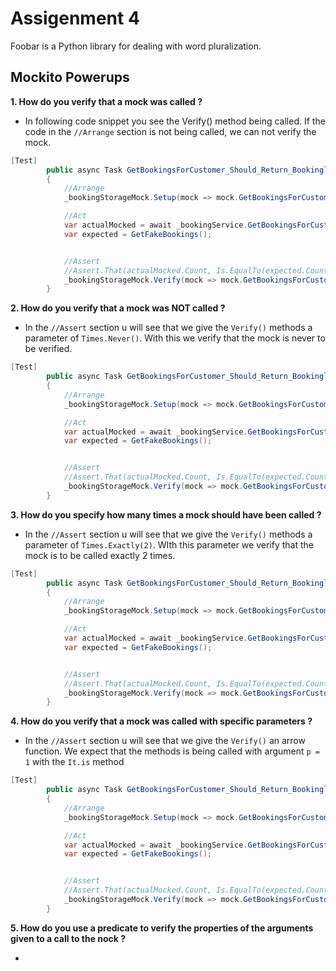# Assigenment 4

Foobar is a Python library for dealing with word pluralization.

## Mockito Powerups

**1. How do you verify that a mock was called ?**
* In following code snippet you see the Verify() method being called. If the code in the ```//Arrange``` section is not being called, we can not verify the mock.
 
```csharp 
[Test]
        public async Task GetBookingsForCustomer_Should_Return_Bookinglist()
        {
            //Arrange
            _bookingStorageMock.Setup(mock => mock.GetBookingsForCustomerId(1)).ReturnsAsync(GetFakeBookings());

            //Act
            var actualMocked = await _bookingService.GetBookingsForCustomerId(1);
            var expected = GetFakeBookings();


            //Assert
            //Assert.That(actualMocked.Count, Is.EqualTo(expected.Count));
            _bookingStorageMock.Verify(mock => mock.GetBookingsForCustomerId(1));
        }
```
**2. How do you verify that a mock was NOT called ?**

* In the ```//Assert``` section u will see that we give the ```Verify()``` methods a parameter of ```Times.Never()```. 
With this we verify that the mock is never to be verified.

```csharp 
[Test]
        public async Task GetBookingsForCustomer_Should_Return_Bookinglist()
        {
            //Arrange
            _bookingStorageMock.Setup(mock => mock.GetBookingsForCustomerId(1)).ReturnsAsync(GetFakeBookings());

            //Act
            var actualMocked = await _bookingService.GetBookingsForCustomerId(1);
            var expected = GetFakeBookings();


            //Assert
            //Assert.That(actualMocked.Count, Is.EqualTo(expected.Count));
            _bookingStorageMock.Verify(mock => mock.GetBookingsForCustomerId(1), Times.Never());
        }
```

**3. How do you specify how many times a mock should have been called ?**

* In the ```//Assert``` section u will see that we give the ```Verify()``` methods a parameter of ```Times.Exactly(2)```. WIth this parameter we verify that the mock is to be called exactly 2 times.
```csharp
[Test]
        public async Task GetBookingsForCustomer_Should_Return_Bookinglist()
        {
            //Arrange
            _bookingStorageMock.Setup(mock => mock.GetBookingsForCustomerId(1)).ReturnsAsync(GetFakeBookings());

            //Act
            var actualMocked = await _bookingService.GetBookingsForCustomerId(1);
            var expected = GetFakeBookings();


            //Assert
            //Assert.That(actualMocked.Count, Is.EqualTo(expected.Count));
            _bookingStorageMock.Verify(mock => mock.GetBookingsForCustomerId(1), Times.Exactly(2));
        }
```

**4. How do you verify that a mock was called with specific parameters ?**

* In the ```//Assert``` section u will see that we give the ```Verify()``` an arrow function. We expect that the methods is being called with argument ```p = 1``` with the ```It.is``` method

```csharp 
[Test]
        public async Task GetBookingsForCustomer_Should_Return_Bookinglist()
        {
            //Arrange
            _bookingStorageMock.Setup(mock => mock.GetBookingsForCustomerId(1)).ReturnsAsync(GetFakeBookings());

            //Act
            var actualMocked = await _bookingService.GetBookingsForCustomerId(1);
            var expected = GetFakeBookings();


            //Assert
            //Assert.That(actualMocked.Count, Is.EqualTo(expected.Count));
            _bookingStorageMock.Verify(mock => mock.GetBookingsForCustomerId(It.Is<int>(p => p == 1)));
        }
```

**5. How do you use a predicate to verify the properties of the arguments given to a call to the nock ?**

* 
